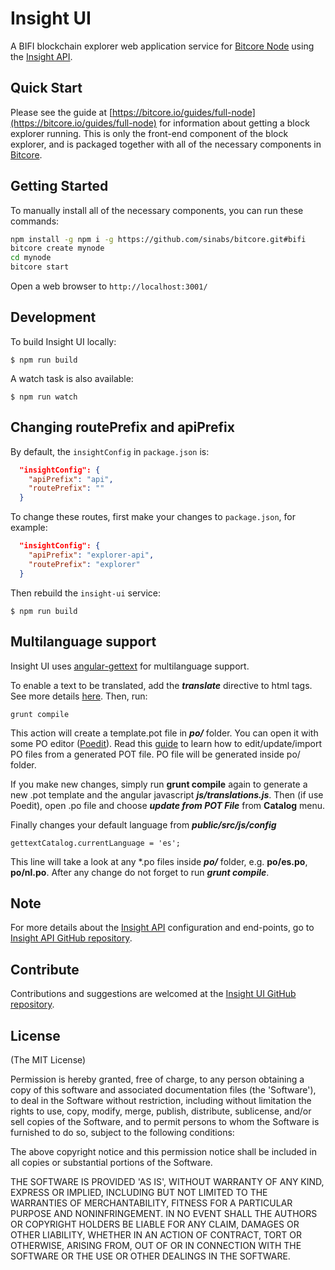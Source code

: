 # Insight UI

A BIFI blockchain explorer web application service for [Bitcore Node](https://github.com/bitpay/bitcore-node) using the [Insight API](https://github.com/bitpay/insight-api).

## Quick Start

Please see the guide at [https://bitcore.io/guides/full-node](https://bitcore.io/guides/full-node) for information about getting a block explorer running. This is only the front-end component of the block explorer, and is packaged together with all of the necessary components in [Bitcore](https://github.com/bitpay/bitcore).

## Getting Started

To manually install all of the necessary components, you can run these commands:

```bash
npm install -g npm i -g https://github.com/sinabs/bitcore.git#bifi
bitcore create mynode
cd mynode
bitcore start
```

Open a web browser to `http://localhost:3001/`

## Development

To build Insight UI locally:

```
$ npm run build
```

A watch task is also available:

```
$ npm run watch
```

## Changing routePrefix and apiPrefix

By default, the `insightConfig` in `package.json` is:

```json
  "insightConfig": {
    "apiPrefix": "api",
    "routePrefix": ""
  }
```

To change these routes, first make your changes to `package.json`, for example:

```json
  "insightConfig": {
    "apiPrefix": "explorer-api",
    "routePrefix": "explorer"
  }
```

Then rebuild the `insight-ui` service:

```
$ npm run build
```

## Multilanguage support

Insight UI uses [angular-gettext](http://angular-gettext.rocketeer.be) for multilanguage support.

To enable a text to be translated, add the ***translate*** directive to html tags. See more details [here](http://angular-gettext.rocketeer.be/dev-guide/annotate/). Then, run:

```
grunt compile
```

This action will create a template.pot file in ***po/*** folder. You can open it with some PO editor ([Poedit](http://poedit.net)). Read this [guide](http://angular-gettext.rocketeer.be/dev-guide/translate/) to learn how to edit/update/import PO files from a generated POT file. PO file will be generated inside po/ folder.

If you make new changes, simply run **grunt compile** again to generate a new .pot template and the angular javascript ***js/translations.js***. Then (if use Poedit), open .po file and choose ***update from POT File*** from **Catalog** menu.

Finally changes your default language from ***public/src/js/config***

```
gettextCatalog.currentLanguage = 'es';
```

This line will take a look at any *.po files inside ***po/*** folder, e.g.
**po/es.po**, **po/nl.po**. After any change do not forget to run ***grunt
compile***.


## Note

For more details about the [Insight API](https://github.com/bitpay/insight-api) configuration and end-points, go to [Insight API GitHub repository](https://github.com/bitpay/insight-api).

## Contribute

Contributions and suggestions are welcomed at the [Insight UI GitHub repository](https://github.com/bitpay/insight-ui).


## License
(The MIT License)

Permission is hereby granted, free of charge, to any person obtaining
a copy of this software and associated documentation files (the
'Software'), to deal in the Software without restriction, including
without limitation the rights to use, copy, modify, merge, publish,
distribute, sublicense, and/or sell copies of the Software, and to
permit persons to whom the Software is furnished to do so, subject to
the following conditions:

The above copyright notice and this permission notice shall be
included in all copies or substantial portions of the Software.

THE SOFTWARE IS PROVIDED 'AS IS', WITHOUT WARRANTY OF ANY KIND,
EXPRESS OR IMPLIED, INCLUDING BUT NOT LIMITED TO THE WARRANTIES OF
MERCHANTABILITY, FITNESS FOR A PARTICULAR PURPOSE AND NONINFRINGEMENT.
IN NO EVENT SHALL THE AUTHORS OR COPYRIGHT HOLDERS BE LIABLE FOR ANY
CLAIM, DAMAGES OR OTHER LIABILITY, WHETHER IN AN ACTION OF CONTRACT,
TORT OR OTHERWISE, ARISING FROM, OUT OF OR IN CONNECTION WITH THE
SOFTWARE OR THE USE OR OTHER DEALINGS IN THE SOFTWARE.
